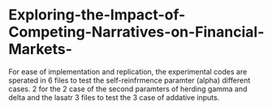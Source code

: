 # Exploring-the-Impact-of-Competing-Narratives-on-Financial-Markets-
For ease of implementation and replication, the experimental codes are sperated in 6 files to test the self-reinfrmence paramter (alpha) different cases. 2 for the 2 case of the second paramters of herding gamma and delta and the lasatr 3 files to test the 3 case of addative inputs.  
